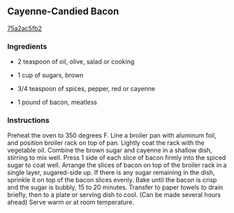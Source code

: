 ## Cayenne-Candied Bacon

[75a2ac5fb2](http://www.foodnetwork.com/recipes/emeril-lagasse/cayenne-candied-bacon-recipe.html)

### Ingredients

 - 2 teaspoon of oil, olive, salad or cooking

 - 1 cup of sugars, brown

 - 3/4 teaspoon of spices, pepper, red or cayenne

 - 1 pound of bacon, meatless

### Instructions

Preheat the oven to 350 degrees F. Line a broiler pan with aluminum foil, and position broiler rack on top of pan. Lightly coat the rack with the vegetable oil. Combine the brown sugar and cayenne in a shallow dish, stirring to mix well. Press 1 side of each slice of bacon firmly into the spiced sugar to coat well. Arrange the slices of bacon on top of the broiler rack in a single layer, sugared-side up. If there is any sugar remaining in the dish, sprinkle it on top of the bacon slices evenly. Bake until the bacon is crisp and the sugar is bubbly, 15 to 20 minutes. Transfer to paper towels to drain briefly, then to a plate or serving dish to cool. (Can be made several hours ahead) Serve warm or at room temperature.
